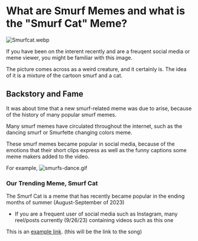 # What are Smurf Memes and what is the "Smurf Cat" Meme?
![Smurfcat.webp](https://static.wikia.nocookie.net/meme/images/6/62/Smurfcat.png/revision/latest?cb=20230913155257)

If you have been on the interent recently and are a freuqent social media or meme viewer, you might be familiar with this image.

The picture comes across as a weird creature, and it certainly is. The idea of it is a mixture of the cartoon smurf and a cat. 
## Backstory and Fame
It was about time that a new smurf-related meme was due to arise, because of the history of many popular smurf memes.

Many smurf memes have circulated throughout the internet, such as the dancing smurf or Smurfette changing colors meme.

These smurf memes became popular in social media, because of the emotions that their short clips express as well as the funny captions some meme makers added to the video.

For example, ![smurfs-dance.gif](https://media.tenor.com/tgEQE5rmRXUAAAAd/smurfs-dance-party-smurf-dance.gif)

### Our Trending Meme, Smurf Cat
The Smurf Cat is a meme that has recently became popular in the ending months of summer (August-September of 2023)
+ If you are a frequent user of social media such as Instagram, many reel/posts currently (9/26/23) containing videos such as this one





This is an [example link](http://example.com/ "With a Title"). (this will be the link to the song)
